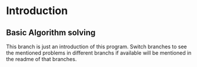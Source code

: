 # Introduction

## Basic Algorithm solving

This branch is just an introduction of this program.
Switch branches to see the mentioned problems in different branchs if available will be mentioned in the readme of that branches.